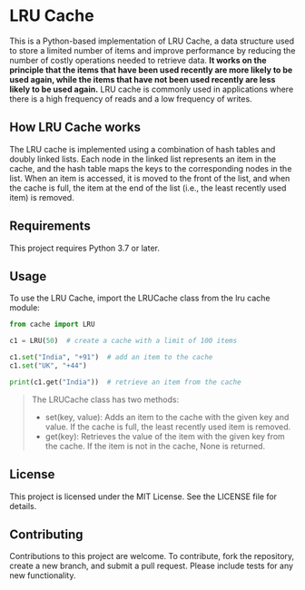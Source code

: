 # LRU Cache

This is a Python-based implementation of LRU Cache, a data structure used to store a limited number of items and improve performance by reducing the number of costly operations needed to retrieve data. **It works on the principle that the items that have been used recently are more likely to be used again, while the items that have not been used recently are less likely to be used again.** LRU cache is commonly used in applications where there is a high frequency of reads and a low frequency of writes.

## How LRU Cache works

The LRU cache is implemented using a combination of hash tables and doubly linked lists. Each node in the linked list represents an item in the cache, and the hash table maps the keys to the corresponding nodes in the list. When an item is accessed, it is moved to the front of the list, and when the cache is full, the item at the end of the list (i.e., the least recently used item) is removed.

## Requirements

This project requires Python 3.7 or later.

## Usage

To use the LRU Cache, import the LRUCache class from the lru cache module:

```python
from cache import LRU

c1 = LRU(50)  # create a cache with a limit of 100 items

c1.set("India", "+91")  # add an item to the cache
c1.set("UK", "+44")

print(c1.get("India"))  # retrieve an item from the cache
```

> The LRUCache class has two methods:
>
> - set(key, value): Adds an item to the cache with the given key and value. If the cache is full, the least recently used item is removed.
> - get(key): Retrieves the value of the item with the given key from the cache. If the item is not in the cache, None is returned.

## License

This project is licensed under the MIT License. See the LICENSE file for details.

## Contributing

Contributions to this project are welcome. To contribute, fork the repository, create a new branch, and submit a pull request. Please include tests for any new functionality.
